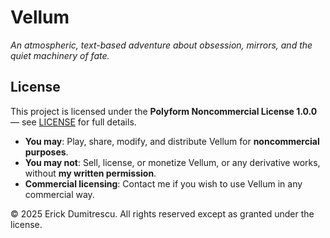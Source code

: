 # Vellum

*An atmospheric, text-based adventure about obsession, mirrors, and the quiet machinery of fate.*

## License
This project is licensed under the **Polyform Noncommercial License 1.0.0** — see [LICENSE](LICENSE) for full details.

- **You may**: Play, share, modify, and distribute Vellum for **noncommercial purposes**.
- **You may not**: Sell, license, or monetize Vellum, or any derivative works, without **my written permission**.
- **Commercial licensing**: Contact me if you wish to use Vellum in any commercial way.

© 2025 Erick Dumitrescu. All rights reserved except as granted under the license.
